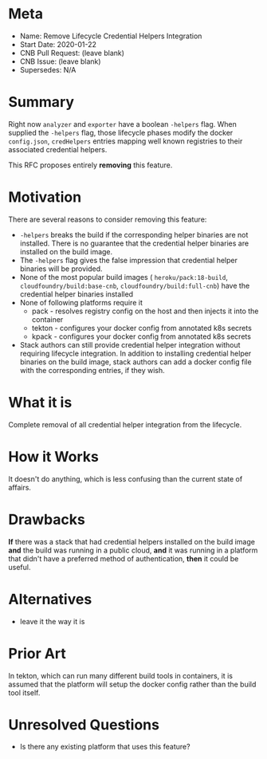 # Meta
[meta]: #meta
- Name: Remove Lifecycle Credential Helpers Integration
- Start Date: 2020-01-22
- CNB Pull Request: (leave blank)
- CNB Issue: (leave blank)
- Supersedes: N/A

# Summary
[summary]: #summary

Right now `analyzer` and `exporter` have a boolean `-helpers` flag. When supplied the `-helpers` flag, those lifecycle phases modify the docker `config.json`, `credHelpers` entries mapping well known registries to their associated credential helpers.

This RFC proposes entirely **removing** this feature.

# Motivation
[motivation]: #motivation

There are several reasons to consider removing this feature:

* `-helpers` breaks the build if the corresponding helper binaries are not installed. There is no guarantee that the credential helper binaries are installed on the build image. 
* The `-helpers` flag gives the false impression that credential helper binaries will be provided.
* None of the most popular build images ( `heroku/pack:18-build`, `cloudfoundry/build:base-cnb`, `cloudfoundry/build:full-cnb`) have the credential helper binaries installed 
* None of following platforms require it
  - pack - resolves registry config on the host and then injects it into the container
  - tekton - configures your docker config from annotated k8s secrets 
  - kpack - configures your docker config from annotated k8s secrets
* Stack authors can still provide credential helper integration without requiring lifecycle integration. In addition to installing credential helper binaries on the build image, stack authors can add a docker config file with the corresponding entries, if they wish.

# What it is
[what-it-is]: #what-it-is

Complete removal of all credential helper integration from the lifecycle.

# How it Works
[how-it-works]: #how-it-works

It doesn't do anything, which is less confusing than the current state of affairs.

# Drawbacks
[drawbacks]: #drawbacks

**If** there was a stack that had credential helpers installed on the build image **and** the build was running in a public cloud, **and** it was running in a platform that didn't have a preferred method of authentication, **then** it could be useful.

# Alternatives
[alternatives]: #alternatives

- leave it the way it is

# Prior Art
[prior-art]: #prior-art

In tekton, which can run many different build tools in containers, it is assumed that the platform will setup the docker config rather than the build tool itself.

# Unresolved Questions
[unresolved-questions]: #unresolved-questions

- Is there any existing platform that uses this feature?
